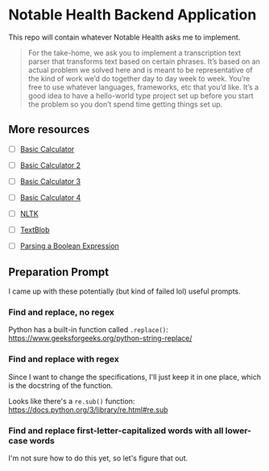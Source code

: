 # Notable Health Backend Application

This repo will contain whatever Notable Health asks me to implement.

> For the take-home, we ask you to implement a transcription text parser that transforms text based on certain phrases. It’s based on an actual problem we solved here and is meant to be representative of the kind of work we’d do together day to day week to week. You’re free to use whatever languages, frameworks, etc that you’d like. It’s a good idea to have a hello-world type project set up before you start the problem so you don’t spend time getting things set up.

## More resources


- [ ]  [Basic Calculator](https://leetcode.com/problems/basic-calculator/)
 
- [ ]  [Basic Calculator 2](https://leetcode.com/problems/basic-calculator-ii/)
 
- [ ]  [Basic Calculator 3](https://leetcode.com/problems/basic-calculator-iii/)
 
- [ ]  [Basic Calculator 4](https://leetcode.com/problems/basic-calculator-iv/)

- [ ]  [NLTK](https://www.nltk.org/)

- [ ]  [TextBlob](https://textblob.readthedocs.io/en/dev/)

- [ ]  [Parsing a Boolean Expression](https://leetcode.com/problems/parsing-a-boolean-expression/)

## Preparation Prompt

I came up with these potentially (but kind of failed lol) useful prompts.

### Find and replace, no regex

Python has a built-in function called `.replace()`: https://www.geeksforgeeks.org/python-string-replace/

### Find and replace with regex

Since I want to change the specifications, I'll just keep it in one place, which is the docstring of the function.

Looks like there's a `re.sub()` function: https://docs.python.org/3/library/re.html#re.sub

### Find and replace first-letter-capitalized words with all lower-case words

I'm not sure how to do this yet, so let's figure that out.
